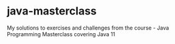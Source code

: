 # java-masterclass
My solutions to exercises and challenges from the course - Java Programming Masterclass covering Java 11
